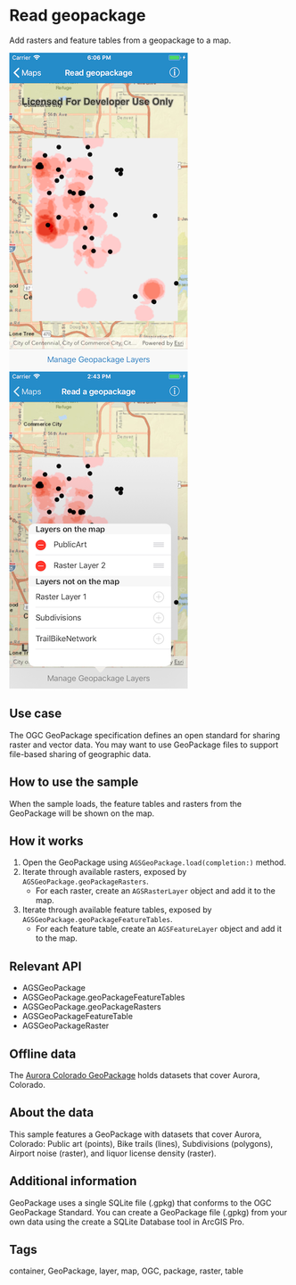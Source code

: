 # Read geopackage

Add rasters and feature tables from a geopackage to a map.

![Image of read geopackage 1](read-geopackage-1.png)
![Image of read geopackage 2](read-geopackage-2.png)

## Use case

The OGC GeoPackage specification defines an open standard for sharing raster and vector data. You may want to use GeoPackage files to support file-based sharing of geographic data.

## How to use the sample

When the sample loads, the feature tables and rasters from the GeoPackage will be shown on the map.

## How it works

1. Open the GeoPackage using `AGSGeoPackage.load(completion:)` method.
2. Iterate through available rasters, exposed by `AGSGeoPackage.geoPackageRasters`.
    * For each raster, create an `AGSRasterLayer` object and add it to the map.
3. Iterate through available feature tables, exposed by `AGSGeoPackage.geoPackageFeatureTables`.
    * For each feature table, create an `AGSFeatureLayer` object and add it to the map.

## Relevant API

* AGSGeoPackage
* AGSGeoPackage.geoPackageFeatureTables
* AGSGeoPackage.geoPackageRasters
* AGSGeoPackageFeatureTable
* AGSGeoPackageRaster

## Offline data

The [Aurora Colorado GeoPackage](https://www.arcgis.com/home/item.html?id=68ec42517cdd439e81b036210483e8e7) holds datasets that cover Aurora, Colorado.

## About the data

This sample features a GeoPackage with datasets that cover Aurora, Colorado: Public art (points), Bike trails (lines), Subdivisions (polygons), Airport noise (raster), and liquor license density (raster).

## Additional information

GeoPackage uses a single SQLite file (.gpkg) that conforms to the OGC GeoPackage Standard. You can create a GeoPackage file (.gpkg) from your own data using the create a SQLite Database tool in ArcGIS Pro.

## Tags

container, GeoPackage, layer, map, OGC, package, raster, table
